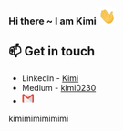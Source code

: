 ### Hi there ~ I am Kimi  <img src="https://raw.githubusercontent.com/kimi0230/kimi0230/master/gifs/Hi.gif" width="30px">

<link rel="stylesheet" type="text/css" href="css/public.css" />

## 📫 Get in touch
- LinkedIn - [Kimi](https://www.linkedin.com/in/kimi-tsai-354952111/)
- Medium - [kimi0230](https://medium.com/@kimi0230)
- [<img src="https://raw.githubusercontent.com/kimi0230/kimi0230/master/imgs/gmail.png" width="20px">](mailto:kimi0230@gmail.com)



<p id="example">
kimimimimimimi
<p/>


<!--
**kimi0230/kimi0230** is a ✨ _special_ ✨ repository because its `README.md` (this file) appears on your GitHub profile.

Here are some ideas to get you started:

- 🔭 I’m currently working on ...
- 🌱 I’m currently learning ...
- 👯 I’m looking to collaborate on ...
- 🤔 I’m looking for help with ...
- 💬 Ask me about ...
- 📫 How to reach me: ...
- 😄 Pronouns: ...
- ⚡ Fun fact: ...
-->
